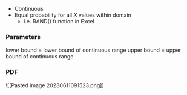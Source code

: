 
- Continuous
- Equal probability for all *X* values within domain
	- i.e. RAND() function in Excel


### Parameters
lower bound = lower bound of continuous range
upper bound = upper bound of continuous range

### PDF

![[Pasted image 20230611091523.png]]